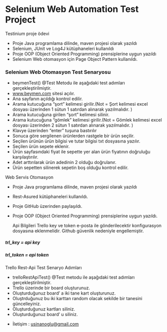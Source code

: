 # Selenium Web Automation Test Project

Testinium proje ödevi

* Proje Java programlama dilinde, maven projesi olarak yazıldı
* Selenium, JUnit ve Log4J kütüphaneleri kullanıldı
* Proje OOP (Object Oriented Programming) prensiplerine uygun yazıldı
* Selenium Web otomasyon için Page Object Pattern kullanıldı.


### Selenium Web Otomasyon Test Senaryosu

- beymenTest() @Test Metodu ile aşağıdaki test adımları gerçekleştirilmiştir.
- www.beymen.com sitesi açılır.
- Ana sayfanın açıldığı kontrol edilir.
- Arama kutucuğuna “şort” kelimesi girilir.(Not = Şort kelimesi excel dosyası
  üzerinden 1 sütun 1 satırdan alınarak yazılmalıdır. )
- Arama kutucuğuna girilen “şort” kelimesi silinir.
- Arama kutucuğuna “gömlek” kelimesi girilir.(Not = Gömlek kelimesi excel dosyası
  üzerinden 2 sütun 1 satırdan alınarak yazılmalıdır. )
- Klavye üzerinden “enter” tuşuna bastırılır
- Sonuca göre sergilenen ürünlerden rastgele bir ürün seçilir.
- Seçilen ürünün ürün bilgisi ve tutar bilgisi txt dosyasına yazılır.
- Seçilen ürün sepete eklenir.
- Ürün sayfasındaki fiyat ile sepette yer alan ürün fiyatının doğruluğu karşılaştırılır.
- Adet arttırılarak ürün adedinin 2 olduğu doğrulanır.
- Ürün sepetten silinerek sepetin boş olduğu kontrol edilir.

Web Servis Otomasyon

* Proje Java programlama dilinde, maven projesi olarak yazıldı
- Rest-Asured kütüphaneleri kullanıldı.
- Proje GitHub üzerinden paylaşıldı.
- Proje OOP (Object Oriented Programming) prensiplerine uygun
  yazıldı.


  Api Bilgileri
  Trello key ve token e-posta ile gönderilecektir
  konfigurasyon dosyasına eklenmelidir.
  Github güvenlik nedeniyle engellemiştir.

##### trl_key = api key
##### trl_token = api token

Trello Rest-Api Test Senaryo Adımları
- trelloRestApiTest() @Test metodu ile aşağıdaki test adımları gerçekleştirilmiştir.
- Trello üzerinde bir board oluşturunuz.
- Oluşturduğunuz board’ a iki tane kart oluşturunuz.
- Oluştrduğunuz bu iki karttan random olacak sekilde bir tanesini güncelleyiniz.
- Oluşturduğunuz kartları siliniz.
- Oluşturduğunuz board’ u siliniz.


* İletişim : usinanoglu@gmail.com
